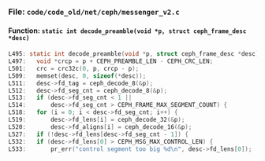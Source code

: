 ### File: `code/code_old/net/ceph/messenger_v2.c`

#### Function: `static int decode_preamble(void *p, struct ceph_frame_desc *desc)`

```c
L495: static int decode_preamble(void *p, struct ceph_frame_desc *desc)
L497: 	void *crcp = p + CEPH_PREAMBLE_LEN - CEPH_CRC_LEN;
L501: 	crc = crc32c(0, p, crcp - p);
L509: 	memset(desc, 0, sizeof(*desc));
L511: 	desc->fd_tag = ceph_decode_8(&p);
L512: 	desc->fd_seg_cnt = ceph_decode_8(&p);
L513: 	if (desc->fd_seg_cnt < 1 ||
L514: 	    desc->fd_seg_cnt > CEPH_FRAME_MAX_SEGMENT_COUNT) {
L518: 	for (i = 0; i < desc->fd_seg_cnt; i++) {
L519: 		desc->fd_lens[i] = ceph_decode_32(&p);
L520: 		desc->fd_aligns[i] = ceph_decode_16(&p);
L527: 	if (!desc->fd_lens[desc->fd_seg_cnt - 1]) {
L532: 	if (desc->fd_lens[0] > CEPH_MSG_MAX_CONTROL_LEN) {
L533: 		pr_err("control segment too big %d\n", desc->fd_lens[0]);
```

